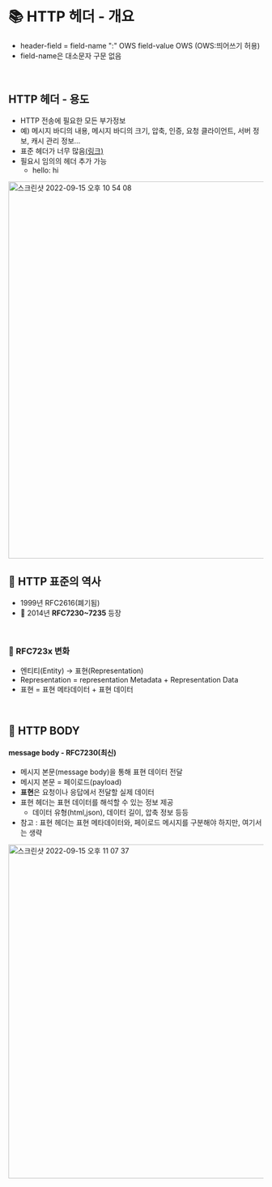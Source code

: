 # 📚 HTTP 헤더 - 개요
- header-field = field-name ":" OWS field-value OWS (OWS:띄어쓰기 허용)
- field-name은 대소문자 구문 없음



<br>

## HTTP 헤더 - 용도
- HTTP 전송에 필요한 모든 부가정보
- 예) 메시지 바디의 내용, 메시지 바디의 크기, 압축, 인증, 요청 클라이언트, 서버 정보, 캐시 관리 정보...
- 표준 헤더가 너무 많음[(링크)](https://en.wikipedia.org/wiki/List_of_HTTP_header_fields)
- 필요시 임의의 헤더 추가 가능  
    - hello: hi 


<img width="745" alt="스크린샷 2022-09-15 오후 10 54 08" src="https://user-images.githubusercontent.com/101084642/190422261-55f8e3e6-1f3c-4d56-80d1-5e692ecebfd8.png">

<br>

## 🔎 HTTP 표준의 역사
- 1999년 RFC2616(폐기됨)
- 🌟 2014년 **RFC7230~7235** 등장

<br>

### 📌 RFC723x 변화
- 엔티티(Entity) → 표현(Representation)
- Representation = representation Metadata + Representation Data
- 표현 = 표현 메타데이터 + 표현 데이터

<br>

## 🔎 HTTP BODY
#### message body - RFC7230(최신)

- 메시지 본문(message body)을 통해 표현 데이터 전달
- 메시지 본문 = 페이로드(payload)
- **표현**은 요청이나 응답에서 전달할 실제 데이터
- 표현 헤더는 표현 데이터를 해석할 수 있는 정보 제공
  - 데이터 유형(html,json), 데이터 길이, 압축 정보 등등
- 참고 : 표현 헤더는 표현 메타데이터와, 페이로드 메시지를 구분해야 하지만, 여기서는 생략  


<img width="660" alt="스크린샷 2022-09-15 오후 11 07 37" src="https://user-images.githubusercontent.com/101084642/190425376-56b581ab-5fb1-4f76-bc5c-ed58dda65812.png">
